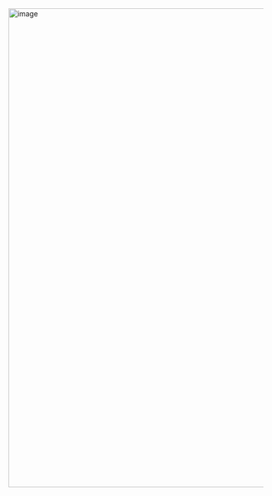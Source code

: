 <img width="944" alt="image" src="https://github.com/user-attachments/assets/40e70dfe-8a21-4f29-a056-dfa7d07ac739">
